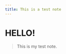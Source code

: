 ```yaml
---
title: This is a test note
---
```


# HELLO!

> This is my test note.

<script>
	document.write("TEST HTML SCRIPT TAG");
</script>

<script language="JavaScript">
	var i = 0;
	for(i = 0; i < 10; i++)
	{
		document.write(i);
	}
</script>
